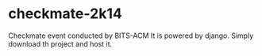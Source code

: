 checkmate-2k14
==============

Checkmate event conducted by BITS-ACM
It is powered by django.
Simply download th project and host it.
